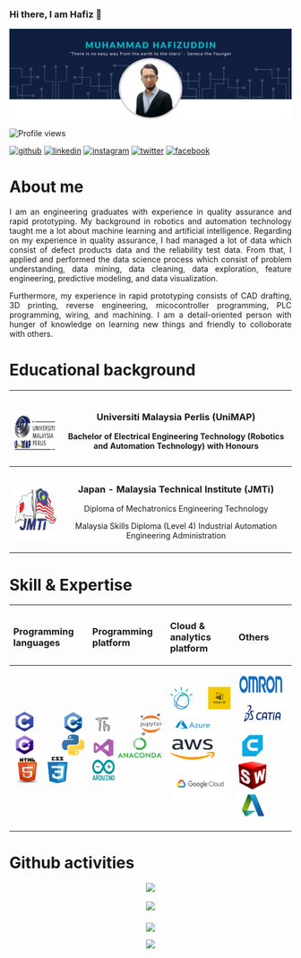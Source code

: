 ### Hi there, I am Hafiz 👋

![mypic](https://github.com/hafizrosnazri/hafizrosnazri/blob/master/mypic.png)

![Profile views](https://gpvc.arturio.dev/hafizrosnazri) 
[<p align="left"><img src='https://cdn.jsdelivr.net/npm/simple-icons@3.0.1/icons/github.svg' alt='github' height='40'>](https://github.com/hafizrosnazri)  [<img src='https://cdn.jsdelivr.net/npm/simple-icons@3.0.1/icons/linkedin.svg' alt='linkedin' height='40'>](https://www.linkedin.com/in/hafizrosnazri/)  [<img src='https://cdn.jsdelivr.net/npm/simple-icons@3.0.1/icons/instagram.svg' alt='instagram' height='40'>](https://www.instagram.com/hafiz_rosnazri/)  [<img src='https://cdn.jsdelivr.net/npm/simple-icons@3.0.1/icons/twitter.svg' alt='twitter' height='40'>](https://twitter.com/Ryuzaki3677) [<img src='https://cdn.jsdelivr.net/npm/simple-icons@3.0.1/icons/facebook.svg' alt='facebook' height='40'>](https://www.facebook.com/100008799826019)

<h1 align="left"></h1> </pre><h1 align="left">About me</h1>

<p align="justify">I am an engineering graduates with experience in quality assurance and rapid prototyping. My background in robotics and automation technology taught me a lot about machine learning and artificial intelligence. Regarding on my experience in quality assurance, I had managed a lot of data which consist of defect products data and the reliability test data. From that, I applied and performed the data science process which consist of problem understanding, data mining, data cleaning, data exploration, feature engineering, predictive modeling, and data visualization.</p>

<p align="justify">Furthermore, my experience in rapid prototyping consists of CAD drafting, 3D printing, reverse engineering, micocontroller programming, PLC programming, wiring, and machining. I am a detail-oriented person with hunger of knowledge on learning new things and friendly to colloborate with others.</p>

<h1 align="left"></h1> </pre> <h1 align="left">Educational background</h1>
 
| <br/><p align="center"> <img src="https://github.com/hafizrosnazri/hafizrosnazri/blob/master/edulogo/UNIMAP-LOGO.png" width="130" height="80"> | <h3 align="center">Universiti Malaysia Perlis (UniMAP)</h3><p align="center">Bachelor of Electrical Engineering Technology (Robotics and Automation Technology) with Honours</p> |
| --- | --- |
| <br/><p align="center"> <img src="https://github.com/hafizrosnazri/hafizrosnazri/blob/master/edulogo/JMTi-logo.png" width="150" height="100"> | <h3 align="center">Japan - Malaysia Technical Institute (JMTi)</h3><p align="center">Diploma of Mechatronics Engineering Technology</p><p align="center">Malaysia Skills Diploma (Level 4) Industrial Automation Engineering Administration</p> |

<h1 align="left"></h1> </pre> <h1 align="left">Skill & Expertise</h1>

| <h3 align="left">Programming languages</h3> | <h3 align="left">Programming platform</h3> | <h3 align="left">Cloud & analytics platform</h3> | <h3 align="left">Others</h3> |
| ------------------------------------------- | ------------------------------------------ | ------------------------------------------------ | ---------------------------- |
| <p align="justify"><img src="https://github.com/hafizrosnazri/hafizrosnazri/blob/master/otherlogo/c.png" width="40" height="40"/> <img src="https://github.com/hafizrosnazri/hafizrosnazri/blob/master/otherlogo/cpp.png" width="40" height="40"/> <img src="https://github.com/hafizrosnazri/hafizrosnazri/blob/master/otherlogo/cs.png" width="40" height="37"/> <img src="https://github.com/hafizrosnazri/hafizrosnazri/blob/master/otherlogo/python.png" width="40" height="37"/></pre></pre><img src="https://github.com/hafizrosnazri/hafizrosnazri/blob/master/otherlogo/html.png" width="50" height="47"/> <img src="https://github.com/hafizrosnazri/hafizrosnazri/blob/master/otherlogo/css.png" width="50" height="47"/></p> | <p align="justify"><img src="https://github.com/hafizrosnazri/hafizrosnazri/blob/master/otherlogo/th.png" width="40" height="40"/> <img src="https://github.com/hafizrosnazri/hafizrosnazri/blob/master/otherlogo/jn.png" width="40" height="40"/> <img src="https://github.com/hafizrosnazri/hafizrosnazri/blob/master/otherlogo/vs.png" width="40" height="37"/> <img src="https://github.com/hafizrosnazri/hafizrosnazri/blob/master/otherlogo/an.png" width="80" height="37"/> <img src="https://github.com/hafizrosnazri/hafizrosnazri/blob/master/otherlogo/ar.png" width="40" height="37"/> | <p align="justify"><img src="https://github.com/hafizrosnazri/hafizrosnazri/blob/master/otherlogo/ibmw.png" width="40" height="40"/> <img src="https://github.com/hafizrosnazri/hafizrosnazri/blob/master/otherlogo/pb.png" width="40" height="40"/> <img src="https://github.com/hafizrosnazri/hafizrosnazri/blob/master/otherlogo/ma.png" width="80" height="47"/><img src="https://github.com/hafizrosnazri/hafizrosnazri/blob/master/otherlogo/aws.png" width="80" height="37"/> <img src="https://github.com/hafizrosnazri/hafizrosnazri/blob/master/otherlogo/gc.png" width="130" height="80"/> | <p align="justify"><img src="https://github.com/hafizrosnazri/hafizrosnazri/blob/master/otherlogo/om.png" width="80" height="37"/> <img src="https://github.com/hafizrosnazri/hafizrosnazri/blob/master/otherlogo/ct.png" width="100" height="60"/> <img src="https://github.com/hafizrosnazri/hafizrosnazri/blob/master/otherlogo/cr.png" width="50" height="50"/> <img src="https://github.com/hafizrosnazri/hafizrosnazri/blob/master/otherlogo/sw.png" width="50" height="50"/> <img src="https://github.com/hafizrosnazri/hafizrosnazri/blob/master/otherlogo/ac.png" width="50" height="50"/> |

 
 <h1 align="left"></h1> </pre><h1 align="left">Github activities</h1>

<p align="center"><img src="https://github-readme-streak-stats.herokuapp.com/?user=hafizrosnazri&theme=dark" />
<p align="center"><img src="https://github-readme-stats.vercel.app/api?username=hafizrosnazri&theme=dark&hide=contribs,prs" />
<br/>
 <br/>
<a href="https://github.com/hafizrosnazri/github-readme-stats">
  <img align="center" src="https://github-readme-stats.vercel.app/api/top-langs/?username=hafizrosnazri&theme=dark&layout=compact" width="500"/>
</a>

<p align="center"><img src="https://activity-graph.herokuapp.com/graph?username=hafizrosnazri&theme=dark" width="500"/>
